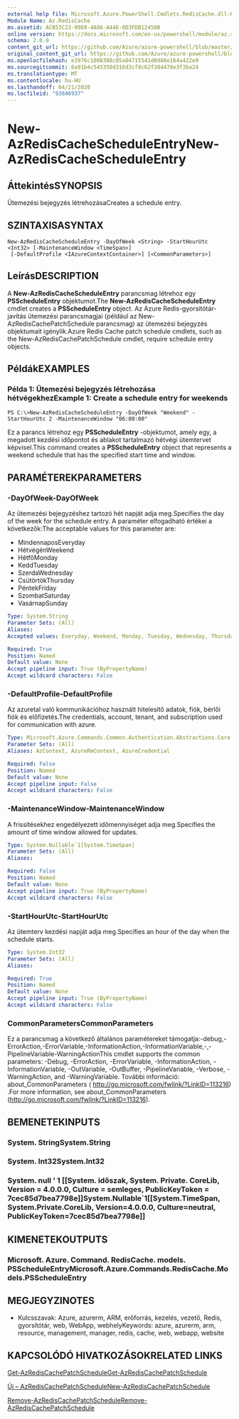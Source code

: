 ```yaml
---
external help file: Microsoft.Azure.PowerShell.Cmdlets.RedisCache.dll-Help.xml
Module Name: Az.RedisCache
ms.assetid: ACB53C23-99E0-4A0A-A44E-0D3FDB12450B
online version: https://docs.microsoft.com/en-us/powershell/module/az.rediscache/new-azrediscachescheduleentry
schema: 2.0.0
content_git_url: https://github.com/Azure/azure-powershell/blob/master/src/RedisCache/RedisCache/help/New-AzRedisCacheScheduleEntry.md
original_content_git_url: https://github.com/Azure/azure-powershell/blob/master/src/RedisCache/RedisCache/help/New-AzRedisCacheScheduleEntry.md
ms.openlocfilehash: e3976c1008388c85a04715541d0d88e164a422e9
ms.sourcegitcommit: 6a91b4c545350d316d3cf8c62f384478e3f3ba24
ms.translationtype: MT
ms.contentlocale: hu-HU
ms.lasthandoff: 04/21/2020
ms.locfileid: "93846937"
---
```

# <span data-ttu-id="82159-101">New-AzRedisCacheScheduleEntry</span><span class="sxs-lookup"><span data-stu-id="82159-101">New-AzRedisCacheScheduleEntry</span></span>

## <span data-ttu-id="82159-102">Áttekintés</span><span class="sxs-lookup"><span data-stu-id="82159-102">SYNOPSIS</span></span>
<span data-ttu-id="82159-103">Ütemezési bejegyzés létrehozása</span><span class="sxs-lookup"><span data-stu-id="82159-103">Creates a schedule entry.</span></span>

## <span data-ttu-id="82159-104">SZINTAXISA</span><span class="sxs-lookup"><span data-stu-id="82159-104">SYNTAX</span></span>

```
New-AzRedisCacheScheduleEntry -DayOfWeek <String> -StartHourUtc <Int32> [-MaintenanceWindow <TimeSpan>]
 [-DefaultProfile <IAzureContextContainer>] [<CommonParameters>]
```

## <span data-ttu-id="82159-105">Leírás</span><span class="sxs-lookup"><span data-stu-id="82159-105">DESCRIPTION</span></span>
<span data-ttu-id="82159-106">A **New-AzRedisCacheScheduleEntry** parancsmag létrehoz egy **PSScheduleEntry** objektumot.</span><span class="sxs-lookup"><span data-stu-id="82159-106">The **New-AzRedisCacheScheduleEntry** cmdlet creates a **PSScheduleEntry** object.</span></span>
<span data-ttu-id="82159-107">Az Azure Redis-gyorsítótár-javítás ütemezési parancsmagjai (például az New-AzRedisCachePatchSchedule parancsmag) az ütemezési bejegyzés objektumait igénylik.</span><span class="sxs-lookup"><span data-stu-id="82159-107">Azure Redis Cache patch schedule cmdlets, such as the New-AzRedisCachePatchSchedule cmdlet, require schedule entry objects.</span></span>

## <span data-ttu-id="82159-108">Példák</span><span class="sxs-lookup"><span data-stu-id="82159-108">EXAMPLES</span></span>

### <span data-ttu-id="82159-109">Példa 1: Ütemezési bejegyzés létrehozása hétvégekhez</span><span class="sxs-lookup"><span data-stu-id="82159-109">Example 1: Create a schedule entry for weekends</span></span>
```
PS C:\>New-AzRedisCacheScheduleEntry -DayOfWeek "Weekend" -StartHourUtc 2 -MaintenanceWindow "06:00:00"
```

<span data-ttu-id="82159-110">Ez a parancs létrehoz egy **PSScheduleEntry** -objektumot, amely egy, a megadott kezdési időpontot és ablakot tartalmazó hétvégi ütemtervet képvisel.</span><span class="sxs-lookup"><span data-stu-id="82159-110">This command creates a **PSScheduleEntry** object that represents a weekend schedule that has the specified start time and window.</span></span>

## <span data-ttu-id="82159-111">PARAMÉTEREK</span><span class="sxs-lookup"><span data-stu-id="82159-111">PARAMETERS</span></span>

### <span data-ttu-id="82159-112">-DayOfWeek</span><span class="sxs-lookup"><span data-stu-id="82159-112">-DayOfWeek</span></span>
<span data-ttu-id="82159-113">Az ütemezési bejegyzéshez tartozó hét napját adja meg.</span><span class="sxs-lookup"><span data-stu-id="82159-113">Specifies the day of the week for the schedule entry.</span></span>
<span data-ttu-id="82159-114">A paraméter elfogadható értékei a következők:</span><span class="sxs-lookup"><span data-stu-id="82159-114">The acceptable values for this parameter are:</span></span>
- <span data-ttu-id="82159-115">Mindennapos</span><span class="sxs-lookup"><span data-stu-id="82159-115">Everyday</span></span> 
- <span data-ttu-id="82159-116">Hétvégén</span><span class="sxs-lookup"><span data-stu-id="82159-116">Weekend</span></span> 
- <span data-ttu-id="82159-117">Hétfő</span><span class="sxs-lookup"><span data-stu-id="82159-117">Monday</span></span> 
- <span data-ttu-id="82159-118">Kedd</span><span class="sxs-lookup"><span data-stu-id="82159-118">Tuesday</span></span> 
- <span data-ttu-id="82159-119">Szerda</span><span class="sxs-lookup"><span data-stu-id="82159-119">Wednesday</span></span> 
- <span data-ttu-id="82159-120">Csütörtök</span><span class="sxs-lookup"><span data-stu-id="82159-120">Thursday</span></span> 
- <span data-ttu-id="82159-121">Péntek</span><span class="sxs-lookup"><span data-stu-id="82159-121">Friday</span></span> 
- <span data-ttu-id="82159-122">Szombat</span><span class="sxs-lookup"><span data-stu-id="82159-122">Saturday</span></span> 
- <span data-ttu-id="82159-123">Vasárnap</span><span class="sxs-lookup"><span data-stu-id="82159-123">Sunday</span></span>

```yaml
Type: System.String
Parameter Sets: (All)
Aliases:
Accepted values: Everyday, Weekend, Monday, Tuesday, Wednesday, Thursday, Friday, Saturday, Sunday

Required: True
Position: Named
Default value: None
Accept pipeline input: True (ByPropertyName)
Accept wildcard characters: False
```

### <span data-ttu-id="82159-124">-DefaultProfile</span><span class="sxs-lookup"><span data-stu-id="82159-124">-DefaultProfile</span></span>
<span data-ttu-id="82159-125">Az azuretal való kommunikációhoz használt hitelesítő adatok, fiók, bérlői fiók és előfizetés.</span><span class="sxs-lookup"><span data-stu-id="82159-125">The credentials, account, tenant, and subscription used for communication with azure.</span></span>

```yaml
Type: Microsoft.Azure.Commands.Common.Authentication.Abstractions.Core.IAzureContextContainer
Parameter Sets: (All)
Aliases: AzContext, AzureRmContext, AzureCredential

Required: False
Position: Named
Default value: None
Accept pipeline input: False
Accept wildcard characters: False
```

### <span data-ttu-id="82159-126">-MaintenanceWindow</span><span class="sxs-lookup"><span data-stu-id="82159-126">-MaintenanceWindow</span></span>
<span data-ttu-id="82159-127">A frissítésekhez engedélyezett időmennyiséget adja meg.</span><span class="sxs-lookup"><span data-stu-id="82159-127">Specifies the amount of time window allowed for updates.</span></span>

```yaml
Type: System.Nullable`1[System.TimeSpan]
Parameter Sets: (All)
Aliases:

Required: False
Position: Named
Default value: None
Accept pipeline input: True (ByPropertyName)
Accept wildcard characters: False
```

### <span data-ttu-id="82159-128">-StartHourUtc</span><span class="sxs-lookup"><span data-stu-id="82159-128">-StartHourUtc</span></span>
<span data-ttu-id="82159-129">Az ütemterv kezdési napját adja meg.</span><span class="sxs-lookup"><span data-stu-id="82159-129">Specifies an hour of the day when the schedule starts.</span></span>

```yaml
Type: System.Int32
Parameter Sets: (All)
Aliases:

Required: True
Position: Named
Default value: None
Accept pipeline input: True (ByPropertyName)
Accept wildcard characters: False
```

### <span data-ttu-id="82159-130">CommonParameters</span><span class="sxs-lookup"><span data-stu-id="82159-130">CommonParameters</span></span>
<span data-ttu-id="82159-131">Ez a parancsmag a következő általános paramétereket támogatja:-debug,-ErrorAction,-ErrorVariable,-InformationAction,-InformationVariable,-,-PipelineVariable-WarningAction</span><span class="sxs-lookup"><span data-stu-id="82159-131">This cmdlet supports the common parameters: -Debug, -ErrorAction, -ErrorVariable, -InformationAction, -InformationVariable, -OutVariable, -OutBuffer, -PipelineVariable, -Verbose, -WarningAction, and -WarningVariable.</span></span> <span data-ttu-id="82159-132">További információ: about_CommonParameters ( http://go.microsoft.com/fwlink/?LinkID=113216) .</span><span class="sxs-lookup"><span data-stu-id="82159-132">For more information, see about_CommonParameters (http://go.microsoft.com/fwlink/?LinkID=113216).</span></span>

## <span data-ttu-id="82159-133">BEMENETEK</span><span class="sxs-lookup"><span data-stu-id="82159-133">INPUTS</span></span>

### <span data-ttu-id="82159-134">System. String</span><span class="sxs-lookup"><span data-stu-id="82159-134">System.String</span></span>

### <span data-ttu-id="82159-135">System. Int32</span><span class="sxs-lookup"><span data-stu-id="82159-135">System.Int32</span></span>

### <span data-ttu-id="82159-136">System. null ' 1 [[System. időszak, System. Private. CoreLib, Version = 4.0.0.0, Culture = semleges, PublicKeyToken = 7cec85d7bea7798e]]</span><span class="sxs-lookup"><span data-stu-id="82159-136">System.Nullable\`1[[System.TimeSpan, System.Private.CoreLib, Version=4.0.0.0, Culture=neutral, PublicKeyToken=7cec85d7bea7798e]]</span></span>

## <span data-ttu-id="82159-137">KIMENETEK</span><span class="sxs-lookup"><span data-stu-id="82159-137">OUTPUTS</span></span>

### <span data-ttu-id="82159-138">Microsoft. Azure. Command. RedisCache. models. PSScheduleEntry</span><span class="sxs-lookup"><span data-stu-id="82159-138">Microsoft.Azure.Commands.RedisCache.Models.PSScheduleEntry</span></span>

## <span data-ttu-id="82159-139">MEGJEGYZI</span><span class="sxs-lookup"><span data-stu-id="82159-139">NOTES</span></span>
* <span data-ttu-id="82159-140">Kulcsszavak: Azure, azurerm, ARM, erőforrás, kezelés, vezető, Redis, gyorsítótár, web, WebApp, webhely</span><span class="sxs-lookup"><span data-stu-id="82159-140">Keywords: azure, azurerm, arm, resource, management, manager, redis, cache, web, webapp, website</span></span>

## <span data-ttu-id="82159-141">KAPCSOLÓDÓ HIVATKOZÁSOK</span><span class="sxs-lookup"><span data-stu-id="82159-141">RELATED LINKS</span></span>

[<span data-ttu-id="82159-142">Get-AzRedisCachePatchSchedule</span><span class="sxs-lookup"><span data-stu-id="82159-142">Get-AzRedisCachePatchSchedule</span></span>](./Get-AzRedisCachePatchSchedule.md)

[<span data-ttu-id="82159-143">Új – AzRedisCachePatchSchedule</span><span class="sxs-lookup"><span data-stu-id="82159-143">New-AzRedisCachePatchSchedule</span></span>](./New-AzRedisCachePatchSchedule.md)

[<span data-ttu-id="82159-144">Remove-AzRedisCachePatchSchedule</span><span class="sxs-lookup"><span data-stu-id="82159-144">Remove-AzRedisCachePatchSchedule</span></span>](./Remove-AzRedisCachePatchSchedule.md)



